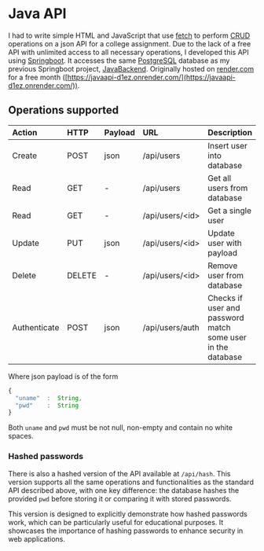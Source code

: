 # Java API

I had to write simple HTML and JavaScript that use [fetch](https://developer.mozilla.org/en-US/docs/Web/API/Fetch_API/Using_Fetch) to perform [CRUD](https://en.wikipedia.org/wiki/Create,_read,_update_and_delete) operations on a json API for a college assignment. Due to the lack of a free API with unlimited access to all necessary operations, I developed this API using [Springboot](https://spring.io/projects/spring-boot).
It accesses the same [PostgreSQL](https://www.postgresql.org/) database as my previous Springboot project, [JavaBackend](https://github.com/edu9988/JavaBackend/). Originally hosted on [render.com](https://render.com/) for a free month ([https://javaapi-d1ez.onrender.com/](https://javaapi-d1ez.onrender.com/)).

## Operations supported

| Action | HTTP | Payload | URL | Description
| :--- | :--- | :--- | :--- | :---
| Create | POST | json | /api/users | Insert user into database
| Read | GET | - | /api/users | Get all users from database
| Read | GET | - | /api/users/\<id\> | Get a single user
| Update | PUT | json | /api/users/\<id\> | Update user with payload
| Delete | DELETE | - | /api/users/\<id\> | Remove user from database
| Authenticate | POST | json | /api/users/auth | Checks if user and password match some user in the database

Where json payload is of the form

```javascript
{
  "uname"  :  String,
  "pwd"    :  String
}
```

Both `uname` and `pwd` must be not null, non-empty and contain no white spaces.

### Hashed passwords

There is also a hashed version of the API available at `/api/hash`. This version supports all the same operations and functionalities as the standard API described above, with one key difference: the database hashes the provided `pwd` before storing it or comparing it with stored passwords.

This version is designed to explicitly demonstrate how hashed passwords work, which can be particularly useful for educational purposes. It showcases the importance of hashing passwords to enhance security in web applications.
